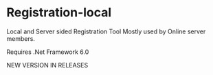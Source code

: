 # Registration-local
Local and Server sided Registration Tool Mostly used by Online server members.

Requires .Net Framework 6.0

NEW VERSION IN RELEASES
